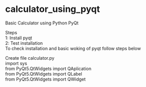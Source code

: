 # calculator_using_pyqt
Basic Calculator using Python PyQt

Steps\
1: Install pyqt\
2: Test installation\
To check installation and basic woking of pyqt follow steps below

Create file calculator.py\
import sys\
from PyQt5.QtWidgets import QAplication\
from PyQt5.QtWidgets import QLabel\
from PyQt5.QtWidgets import QWidget
